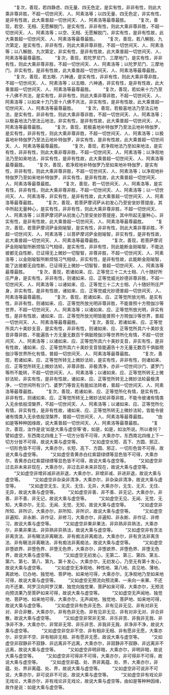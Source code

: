<!-- { "loadSidebar": true } -->
　　“复次，善现，若四静虑、四无量、四无色定，是实有性，非非有性，则此大乘非尊非胜，不超一切世间天、人、阿素洛等；以四无量、四无色定，非实有性，是非有性故，此大乘普超一切世间天、人、阿素洛等最尊最胜。
　　“复次，善现，若空、无相、无愿解脱门，是实有性，非非有性，则此大乘非尊非胜，不超一切世间天、人、阿素洛等；以空、无相、无愿解脱门，非实有性，是非有性故，此大乘普超一切世间天、人、阿素洛等最尊最胜。
　　“复次，善现，若八解脱、九次第定，是实有性，非非有性，则此大乘非尊非胜，不超一切世间天、人、阿素洛等；以八解脱、九次第定，非实有性，是非有性故，此大乘普超一切世间天、人、阿素洛等最尊最胜。
　　“复次，善现，若陀罗尼门、三摩地门，是实有性，非非有性，则此大乘非尊非胜，不超一切世间天、人、阿素洛等；以陀罗尼门、三摩地门，非实有性，是非有性故，此大乘普超一切世间天、人、阿素洛等最尊最胜。
　　“复次，善现，若五眼、六神通，是实有性，非非有性，则此大乘非尊非胜，不超一切世间天、人、阿素洛等；以五眼、六神通，非实有性，是非有性故，此大乘普超一切世间天、人、阿素洛等最尊最胜。
　　“复次，善现，若如来十力乃至十八佛不共法，是实有性，非非有性，则此大乘非尊非胜，不超一切世间天、人、阿素洛等；以如来十力乃至十八佛不共法，非实有性，是非有性故，此大乘普超一切世间天、人、阿素洛等最尊最胜。
　　“复次，善现，若极喜地法乃至法云地法，是实有性，非非有性，则此大乘非尊非胜，不超一切世间天、人、阿素洛等；以极喜地法乃至法云地法，非实有性，是非有性故，此大乘普超一切世间天、人、阿素洛等最尊最胜。
　　“复次，善现，若极喜地补特伽罗乃至法云地补特伽罗，是实有性，非非有性，则此大乘非尊非胜，不超一切世间天、人、阿素洛等；以极喜地补特伽罗乃至法云地补特伽罗，非实有性，是非有性故，此大乘普超一切世间天、人、阿素洛等最尊最胜。
　　“复次，善现，若净观地法乃至如来地法，是实有性，非非有性，则此大乘非尊非胜，不超一切世间天、人、阿素洛等；以净观地法乃至如来地法，非实有性，是非有性故，此大乘普超一切世间天、人、阿素洛等最尊最胜。
　　“复次，善现，若净观地补特伽罗乃至如来地补特伽罗，是实有性，非非有性，则此大乘非尊非胜，不超一切世间天、人、阿素洛等；以净观地补特伽罗乃至如来地补特伽罗，非实有性，是非有性故，此大乘普超一切世间天、人、阿素洛等最尊最胜。
　　“复次，善现，若一切世间天、人、阿素洛等，是实有性，非非有性，则此大乘非尊非胜，不超一切世间天、人、阿素洛等；以一切世间天、人、阿素洛等，非实有性，是非有性故，此大乘普超一切世间天、人、阿素洛等最尊最胜。
　　“复次，善现，若菩萨摩诃萨从初发心乃至安坐妙菩提座，其中所起无量种心，是实有性，非非有性，则此大乘非尊非胜，不超一切世间天、人、阿素洛等；以菩萨摩诃萨从初发心乃至安坐妙菩提座，其中所起无量种心，非实有性，是非有性故，此大乘普超一切世间天、人、阿素洛等最尊最胜。
　　“复次，善现，若菩萨摩诃萨金刚喻智，是实有性，非非有性，则此大乘非尊非胜，不超一切世间天、人、阿素洛等；以菩萨摩诃萨金刚喻智，非实有性，是非有性故，此大乘普超一切世间天、人、阿素洛等最尊最胜。
　　“复次，善现，若菩萨摩诃萨金刚喻智所断烦恼习气相续，是实有性，非非有性，则此能断金刚喻智，不能达彼都无自性断，已证得无上微妙一切智智，非尊非胜，不超一切世间天、人、阿素洛等；以金刚喻智所断烦恼习气相续，非实有性，是非有性故，此能断金刚喻智，能了达彼都无自性断，已证得无上微妙一切智智，普超一切世间天、人、阿素洛等最尊最胜。
　　“复次，善现，若诸如来、应、正等觉三十二大士相、八十随好所庄严身，是实有性，非非有性，则诸如来、应、正等觉威光妙德非尊非胜，不超一切世间天、人、阿素洛等；以诸如来、应、正等觉三十二大士相、八十随好所庄严身，非实有性，是非有性故，诸如来、应、正等觉威光妙德普超一切世间天、人、阿素洛等最尊最胜。
　　“复次，善现，若诸如来、应、正等觉所放光明，是实有性，非非有性，则诸如来、应、正等觉所放光明非尊非胜，不能普照十方殑伽沙等世界，不超一切世间天、人、阿素洛等；以诸如来、应、正等觉所放光明，非实有性，是非有性故，诸如来、应、正等觉所放光明皆能普照十方殑伽沙等世界，普超一切世间天、人、阿素洛等最尊最胜。
　　“复次，善现，若诸如来、应、正等觉所具六十美妙支音，是实有性，非非有性，则诸如来、应、正等觉所具六十美妙支音非尊非胜，不能遍告十方无量无数百千俱胝殑伽沙等世界所化有情，不超一切世间天、人、阿素洛等；以诸如来、应、正等觉所具六十美妙支音，非实有性，是非有性故，诸如来、应、正等觉所具六十美妙支音皆能遍告十方无量无数百千俱胝殑伽沙等世界所化有情，普超一切世间天、人、阿素洛等最尊最胜。
　　“复次，善现，若诸如来、应、正等觉所转无上微妙法轮，是实有性，非非有性，则诸如来、应、正等觉所转无上微妙法轮，非尊非胜、非极清净，亦非一切世间沙门、婆罗门等所不能转，不超一切世间天、人、阿素洛等；以诸如来、应、正等觉所转无上微妙法轮，非实有性，是非有性故，诸如来、应、正等觉所转无上微妙法轮最极清净，一切世间所有沙门、婆罗门等皆无有能如法转者，普超一切世间天、人、阿素洛等最尊最胜。
　　“复次，善现，若诸如来、应、正等觉所化有情，是实有性，非非有性，则诸如来、应、正等觉所转无上微妙法轮非尊非胜，不能令彼诸有情类入无余依般涅槃界，不超一切世间天、人、阿素洛等；以诸如来、应、正等觉所化有情，非实有性，是非有性故，诸如来、应、正等觉所转无上微妙法轮，皆能令彼诸有情类入无余依般涅槃界，普超一切世间天、人、阿素洛等最尊最胜。
　　“由如是等种种因缘故，说大乘普超一切世间天、人、阿素洛等最尊最胜。
　　“复次，善现，汝作是说‘如是大乘与虚空等’者，如是，如是，如汝所说。所以者何？譬如虚空，东西南北四维上下一切方分皆不可得，大乘亦尔，东西南北四维上下一切方分皆不可得，故说大乘与虚空等。
　　“又如虚空长短、高下、方圆、邪正、一切形色皆不可得，大乘亦尔，长短、高下、方圆、邪正、一切形色皆不可得，故说大乘与虚空等。
　　“又如虚空青黄赤白红紫碧绿缥等显色皆不可得，大乘亦尔，青黄赤白红紫碧绿缥等显色皆不可得，故说大乘与虚空等。
　　“又如虚空非过去非未来非现在，大乘亦尔，非过去非未来非现在，故说大乘与虚空等。
　　“又如虚空非增非减非进非退，大乘亦尔，非增非减、非进非退，故说大乘与虚空等。
　　“又如虚空非杂染非清净，大乘亦尔，非杂染非清净，故说大乘与虚空等。
　　“又如虚空无生、无灭、无住、无异，大乘亦尔，无生、无灭、无住、无异，故说大乘与虚空等。
　　“又如虚空非善、非不善、非无记，大乘亦尔，非善、非不善、非无记，故说大乘与虚空等。
　　“又如虚空无见、无闻、无觉、无知，大乘亦尔，无见、无闻、无觉、无知，故说大乘与虚空等。
　　“又如虚空非所知、非所识，大乘亦尔，非所知、非所识，故说大乘与虚空等。
　　“又如虚空非遍知、非永断、非作证、非修习，大乘亦尔，非遍知、非永断、非作证、非修习，故说大乘与虚空等。
　　“又如虚空非果非果法、非异熟非异熟法，大乘亦尔，非果非果法、非异熟非异熟法，故说大乘与虚空等。
　　“又如虚空非有贪法非离贪法、非有瞋法非离瞋法、非有痴法非离痴法，大乘亦尔，非有贪法非离贪法、非有瞋法非离瞋法、非有痴法非离痴法，故说大乘与虚空等。
　　“又如虚空非堕欲界、非堕色界、非堕无色界，大乘亦尔，非堕欲界、非堕色界、非堕无色界，故说大乘与虚空等。
　　“又如虚空无初发心，无第二、第三、第四、第五、第六、第七、第八、第九、第十发心，大乘亦尔，无初发心，乃至无有第十发心，故说大乘与虚空等。
　　“又如虚空无净观地、种性地、第八地、具见地、薄地、离欲地、已办地、独觉地、菩萨地、如来地可得，大乘亦尔，无净观地乃至如来地可得，故说大乘与虚空等。
　　“又如虚空无预流向预流果、一来向一来果、不还向不还果、阿罗汉向阿罗汉果、独觉向独觉果、菩萨如来可得，大乘亦尔，无预流向预流果乃至菩萨如来可得，故说大乘与虚空等。
　　“又如虚空无声闻地、独觉地、菩萨地、如来地可得，大乘亦尔，无声闻地、独觉地、菩萨地、如来地可得，故说大乘与虚空等。
　　“又如虚空非有色非无色、非有见非无见、非有对非无对、非合非散，大乘亦尔，非有色非无色、非有见非无见、非有对非无对、非合非散，故说大乘与虚空等。
　　“又如虚空非常非无常、非乐非苦、非我非无我、非净非不净，大乘亦尔，非常非无常、非乐非苦、非我非无我、非净非不净，故说大乘与虚空等。
　　“又如虚空非空非不空、非有相非无相、非有愿非无愿，大乘亦尔，非空非不空、非有相非无相、非有愿非无愿，故说大乘与虚空等。
　　“又如虚空非寂静非不寂静、非远离非不远离，大乘亦尔，非寂静非不寂静、非远离非不远离，故说大乘与虚空等。
　　“又如虚空非明非暗，大乘亦尔，非明非暗，故说大乘与虚空等。
　　“又如虚空非可得非不可得，大乘亦尔，非可得非不可得，故说大乘与虚空等。
　　“又如虚空非蕴、处、界非离蕴、处、界，大乘亦尔，非蕴、处、界非离蕴、处、界，故说大乘与虚空等。
　　“又如虚空非可说非不可说，大乘亦尔，非可说非不可说，故说大乘与虚空等。
　　“又如虚空非有戏论非无戏论，大乘亦尔，非有戏论非无戏论，故说大乘与虚空等。由如是等种种因缘，故作是说：如是大乘与虚空等。
